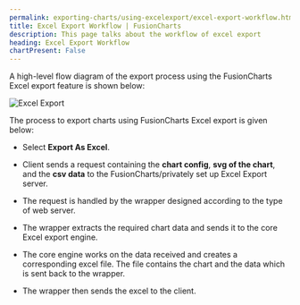 ```yaml
---
permalink: exporting-charts/using-excelexport/excel-export-workflow.html
title: Excel Export Workflow | FusionCharts
description: This page talks about the workflow of excel export
heading: Excel Export Workflow
chartPresent: False
---
```


A high-level flow diagram of the export process using the FusionCharts Excel export feature is shown below:

![Excel Export](/images/excel-export-workflow.png)

The process to export charts using FusionCharts Excel export is given below:

* Select **Export As Excel**.

* Client sends a request containing the **chart config**, **svg of the chart**, and the **csv data** to the FusionCharts/privately set up Excel Export server.

* The request is handled by the wrapper designed according to the type of web server.

* The wrapper extracts the required chart data and sends it to the core Excel export engine.

* The core engine works on the data received and creates a corresponding excel file. The file contains the chart and the data which is sent back to the wrapper.

* The wrapper then sends the excel to the client.